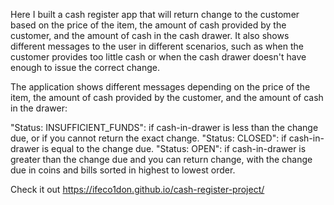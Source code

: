 Here I built a cash register app that will return change to the customer based on the price of the item, the amount of cash provided by the customer, and the amount of 
cash in the cash drawer. It also shows different messages to the user in different scenarios, such as when the customer provides too little cash or when the cash 
drawer doesn't have enough to issue the correct change.

The application shows different messages depending on the price of the item, the amount of cash provided by the customer, and the amount of cash in the drawer:

"Status: INSUFFICIENT_FUNDS": if cash-in-drawer is less than the change due, or if you cannot return the exact change.
"Status: CLOSED": if cash-in-drawer is equal to the change due.
"Status: OPEN": if cash-in-drawer is greater than the change due and you can return change, with the change due in coins and bills sorted in highest to lowest order.

Check it out https://ifeco1don.github.io/cash-register-project/
